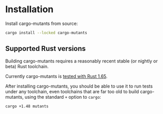 # Installation

Install cargo-mutants from source:

```sh
cargo install --locked cargo-mutants
```

## Supported Rust versions

Building cargo-mutants requires a reasonably recent stable (or nightly or beta) Rust toolchain.

Currently cargo-mutants is
[tested with Rust 1.65](https://github.com/sourcefrog/cargo-mutants/actions/workflows/msrv.yml).

After installing cargo-mutants, you should be able to use it to run tests under
any toolchain, even toolchains that are far too old to build cargo-mutants, using the standard `+` option to `cargo`:

```sh
cargo +1.48 mutants
```

